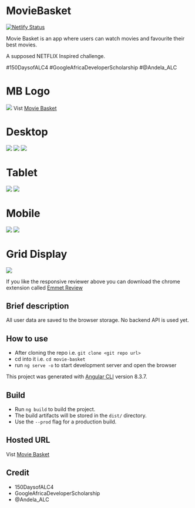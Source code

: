 # MovieBasket <MB />

[![Netlify Status](https://api.netlify.com/api/v1/badges/3145a370-8017-42c3-90c8-26dfbc7b03e1/deploy-status)](https://app.netlify.com/sites/alc-movie-basket/deploys)

Movie Basket is an app where users can watch movies and favourite their best movies.

A supposed NETFLIX Inspired challenge.

#150DaysofALC4 #GoogleAfricaDeveloperScholarship #@Andela_ALC

# MB Logo

![](https://res.cloudinary.com/shaolinmkz/image/upload/v1571578406/ALC/google-ship/icons/icon-96x96.png) Vist [Movie Basket](https://alc-movie-basket.netlify.com)

# Desktop

![](https://res.cloudinary.com/shaolinmkz/image/upload/v1571584761/ALC/google-ship/bg-show2.gif)
![](https://res.cloudinary.com/shaolinmkz/image/upload/v1571584743/ALC/google-ship/bg-show.gif)
![](https://res.cloudinary.com/shaolinmkz/image/upload/v1571752705/ALC/google-ship/mb-alc.gif)

# Tablet

  ![](https://res.cloudinary.com/shaolinmkz/image/upload/v1571673072/ALC/google-ship/tablet-basket.gif)
  ![](https://res.cloudinary.com/shaolinmkz/image/upload/v1571673281/ALC/google-ship/tablet-basket1.gif)

# Mobile

![](https://res.cloudinary.com/shaolinmkz/image/upload/v1571671348/ALC/google-ship/iphone-basket.gif)
![](https://res.cloudinary.com/shaolinmkz/image/upload/v1571671345/ALC/google-ship/iphone-basket1.gif)

# Grid Display

![](https://res.cloudinary.com/shaolinmkz/image/upload/v1571673678/ALC/google-ship/full.gif)

If you like the responsive reviewer above you can download the chrome extension called [Emmet Review](https://chrome.google.com/webstore/detail/emmet-review/epejoicbhllgiimigokgjdoijnpaphdp?hl=en)

## Brief description
  All user data are saved to the browser storage.
  No backend API is used yet.

## How to use

* After cloning the repo i.e. `git clone <git repo url>`
* cd into it i.e. `cd movie-basket`
* run `ng serve -o` to start development server and open the browser

This project was generated with [Angular CLI](https://github.com/angular/angular-cli) version 8.3.7.

## Build

* Run `ng build` to build the project.
* The build artifacts will be stored in the `dist/` directory.
* Use the `--prod` flag for a production build.

## Hosted URL

Vist [Movie Basket](https://alc-movie-basket.netlify.com)

## Credit

* 150DaysofALC4
* GoogleAfricaDeveloperScholarship
* @Andela_ALC
